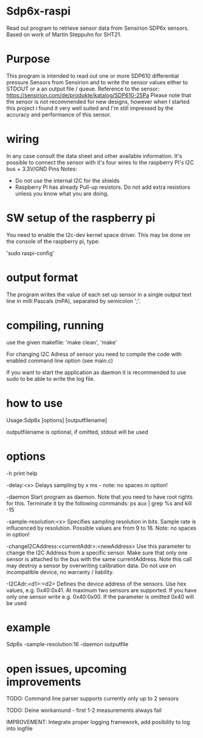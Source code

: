 # Sdp6x-raspi
Read out program to retrieve sensor data from Sensirion SDP6x sensors. Based on work of Martin Steppuhn for SHT21.

# Purpose
This program is intended to read out one or more SDP610 differential pressure Sensors from Sensirion and to write the sensor values either to STDOUT or a an output file / queue. 
Reference to the sensor: https://sensirion.com/de/produkte/katalog/SDP610-25Pa
Please note that the sensor is not recommended for new designs, however when I started this project i found it very well suited and I'm still impressed by the accuracy and performance of this sensor.

# wiring
In any case consult the data sheet and other available information. It's possible to connect the sensor with it's four wires to the raspberry PI's I2C bus + 3.3V/GND  Pins
Notes:
- Do not use the internal I2C for the shields
- Raspberry PI has already Pull-up resistors. Do not add extra resistiors unless you know what you are doing.

# SW setup of the raspberry pi
You need to enable the I2c-dev kernel space driver. This may be done on the console of the raspberry pi, type:
	
'sudo raspi-config'

# output format
The program writes the value of each set up sensor in a single output text line in milli Pascals (mPA), separated by semicolon ';'.

# compiling, running
use the given makefile: 'make clean', 'make'

For changing I2C Adress of sensor you need to compile the code with enabled command line option (see main.c)

If you want to start the application as daemon it is recommended to use sudo to be able to write the log file.

# how to use
Usage:Sdp6x [options] [outputfilename]

outputfilename is optional, if omitted, stdout will be used

# options

-h print help

-delay:\<x\>                                      Delays sampling by x ms - note: no spaces in option!

-daemon                                         Start program as daemon. Note that you need to have root rights for this. Terminate it by the following commands: ps aux | grep %s and kill -15 <pid>

-sample-resolution:\<x\>                          Specifies sampling resolution in bits. Sample rate is influcenced by resolution. Possible values are from 9 to 16. Note: no spaces in option!

-changeI2CAddress:\<currentAddr\>:\<newAddress\>    Use this parameter to change the I2C Address from a specific sensor. Make sure that only one sensor is attached to the bus with the same currentAddress. Note this call may destroy a sensor by overwriting calibration data. Do not use on incompatible device, no warranty / liability.

-I2CAdr:\<d1\>:\<d2\>                               Defines the device address of the sensors. Use hex values, e.g. 0x40:0x41. At maximum two sensors are supported. If you have only one sensor write e.g. 0x40:0x00. If the parameter is omitted 0x40 will be used

# example
  
  Sdp6x -sample-resolution:16 -daemon outputfile
	

# open issues, upcoming improvements

TODO: Command line parser supports currently only up to 2 sensors

TODO: Deine workaround - first 1-2 measurements always fail 

IMPROVEMENT: Integrate proper logging framework, add posibility to log into logfile

